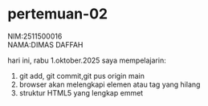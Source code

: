 # pertemuan-02
NIM:2511500016<br>
NAMA:DIMAS DAFFAH

hari ini, rabu 1.oktober.2025 saya mempelajarin:
<ol>
  <li>git add, git commit,git pus origin main</li>
  <li>browser akan melengkapi elemen atau tag yang hilang</li>
  <li>struktur HTML5 yang lengkap emmet</li>
</ol>
